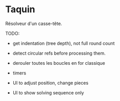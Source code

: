 # Taquin

Résolveur d'un casse-tête.

TODO:
- get indentation (tree depth), not full round count
- detect circular refs before processing them.
- derouler toutes les boucles en for classique
- timers

- UI to adjust position, change pieces
- UI to show solving sequence only
